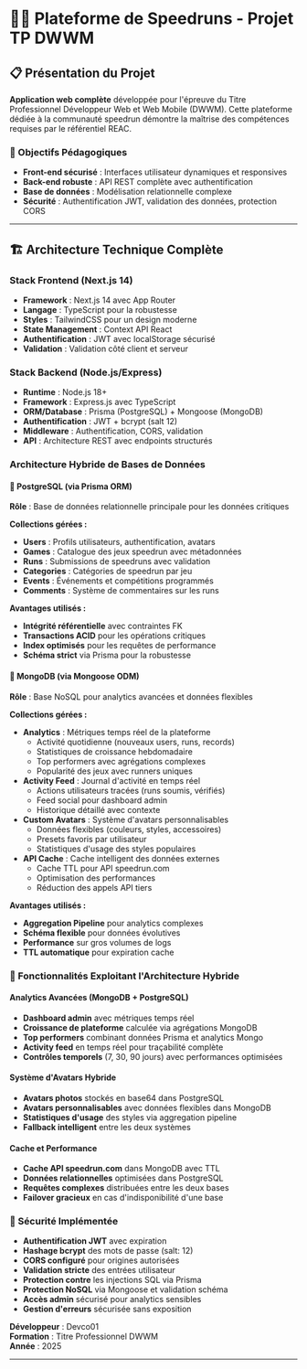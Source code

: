 # 🏃‍♂️ Plateforme de Speedruns - Projet TP DWWM

## 📋 Présentation du Projet

**Application web complète** développée pour l'épreuve du Titre Professionnel Développeur Web et Web Mobile (DWWM). Cette plateforme dédiée à la communauté speedrun démontre la maîtrise des compétences requises par le référentiel REAC.

### 🎯 Objectifs Pédagogiques
- **Front-end sécurisé** : Interfaces utilisateur dynamiques et responsives
- **Back-end robuste** : API REST complète avec authentification 
- **Base de données** : Modélisation relationnelle complexe
- **Sécurité** : Authentification JWT, validation des données, protection CORS

---

## 🏗️ Architecture Technique Complète

### **Stack Frontend (Next.js 14)**
- **Framework** : Next.js 14 avec App Router
- **Langage** : TypeScript pour la robustesse
- **Styles** : TailwindCSS pour un design moderne
- **State Management** : Context API React
- **Authentification** : JWT avec localStorage sécurisé
- **Validation** : Validation côté client et serveur

### **Stack Backend (Node.js/Express)**
- **Runtime** : Node.js 18+
- **Framework** : Express.js avec TypeScript
- **ORM/Database** : Prisma (PostgreSQL) + Mongoose (MongoDB)
- **Authentification** : JWT + bcrypt (salt 12)
- **Middleware** : Authentification, CORS, validation
- **API** : Architecture REST avec endpoints structurés

### **Architecture Hybride de Bases de Données**

#### **🐘 PostgreSQL (via Prisma ORM)**
**Rôle** : Base de données relationnelle principale pour les données critiques

**Collections gérées :**
- **Users** : Profils utilisateurs, authentification, avatars
- **Games** : Catalogue des jeux speedrun avec métadonnées
- **Runs** : Submissions de speedruns avec validation
- **Categories** : Catégories de speedrun par jeu
- **Events** : Événements et compétitions programmés
- **Comments** : Système de commentaires sur les runs

**Avantages utilisés :**
- **Intégrité référentielle** avec contraintes FK
- **Transactions ACID** pour les opérations critiques
- **Index optimisés** pour les requêtes de performance
- **Schéma strict** via Prisma pour la robustesse

#### **🍃 MongoDB (via Mongoose ODM)**
**Rôle** : Base NoSQL pour analytics avancées et données flexibles

**Collections gérées :**
- **Analytics** : Métriques temps réel de la plateforme
  - Activité quotidienne (nouveaux users, runs, records)
  - Statistiques de croissance hebdomadaire
  - Top performers avec agrégations complexes
  - Popularité des jeux avec runners uniques
- **Activity Feed** : Journal d'activité en temps réel
  - Actions utilisateurs tracées (runs soumis, vérifiés)
  - Feed social pour dashboard admin
  - Historique détaillé avec contexte
- **Custom Avatars** : Système d'avatars personnalisables
  - Données flexibles (couleurs, styles, accessoires)
  - Presets favoris par utilisateur
  - Statistiques d'usage des styles populaires
- **API Cache** : Cache intelligent des données externes
  - Cache TTL pour API speedrun.com
  - Optimisation des performances
  - Réduction des appels API tiers

**Avantages utilisés :**
- **Aggregation Pipeline** pour analytics complexes
- **Schéma flexible** pour données évolutives
- **Performance** sur gros volumes de logs
- **TTL automatique** pour expiration cache

### **🚀 Fonctionnalités Exploitant l'Architecture Hybride**

#### **Analytics Avancées (MongoDB + PostgreSQL)**
- **Dashboard admin** avec métriques temps réel
- **Croissance de plateforme** calculée via agrégations MongoDB
- **Top performers** combinant données Prisma et analytics Mongo
- **Activity feed** en temps réel pour traçabilité complète
- **Contrôles temporels** (7, 30, 90 jours) avec performances optimisées

#### **Système d'Avatars Hybride**
- **Avatars photos** stockés en base64 dans PostgreSQL
- **Avatars personnalisables** avec données flexibles dans MongoDB
- **Statistiques d'usage** des styles via aggregation pipeline
- **Fallback intelligent** entre les deux systèmes

#### **Cache et Performance**
- **Cache API speedrun.com** dans MongoDB avec TTL
- **Données relationnelles** optimisées dans PostgreSQL
- **Requêtes complexes** distribuées entre les deux bases
- **Failover gracieux** en cas d'indisponibilité d'une base

### **🔐 Sécurité Implémentée**
- **Authentification JWT** avec expiration
- **Hashage bcrypt** des mots de passe (salt: 12)
- **CORS configuré** pour origines autorisées
- **Validation stricte** des entrées utilisateur
- **Protection contre** les injections SQL via Prisma
- **Protection NoSQL** via Mongoose et validation schéma
- **Accès admin** sécurisé pour analytics sensibles
- **Gestion d'erreurs** sécurisée sans exposition


**Développeur** : Devco01  
**Formation** : Titre Professionnel DWWM  
**Année** : 2025

---
